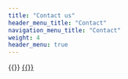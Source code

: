 ```yaml
---
title: "Contact us"
header_menu_title: "Contact"
navigation_menu_title: "Contact"
weight: 4
header_menu: true
---
```


{{<icon class="fa fa-envelope">}}&nbsp;[{{<email>}}](mailto:{{<email>}})

<!--{{<icon class="fa fa-phone">}}&nbsp;[{{<phone>}}](tel:{{<phone>}})-->
